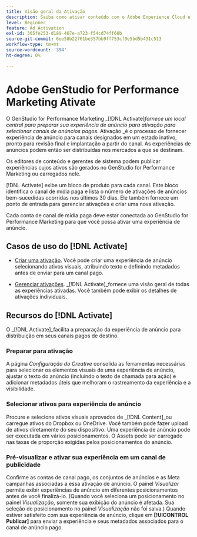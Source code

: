 ```yaml
---
title: Visão geral da Ativação
description: Saiba como ativar conteúdo com o Adobe Experience Cloud e aplicativos de terceiros.
level: Beginner
feature: Ad Activation
exl-id: 365fe253-d189-467e-a723-f54cd74ff60b
source-git-commit: 6ee58b22761be357bb9ff753cf9e5bd5b431c513
workflow-type: tm+mt
source-wordcount: '394'
ht-degree: 0%

---
```


# Adobe GenStudio for Performance Marketing Ativate

O GenStudio for Performance Marketing _[!DNL Activate]_fornece um local central para preparar sua experiência de anúncio para ativação para selecionar canais de anúncios pagos._ Ativação _é o processo de fornecer experiência de anúncio para canais designados em um estado inativo, pronto para revisão final e implantação a partir do canal. As experiências de anúncios podem então ser distribuídas nos mercados a que se destinam.

Os editores de conteúdo e gerentes de sistema podem publicar experiências cujos ativos são gerados no GenStudio for Performance Marketing ou carregados nele.

[!DNL Activate] exibe um bloco de produto para cada canal. Este bloco identifica o canal de mídia paga e lista o número de ativações de anúncios bem-sucedidas ocorridas nos últimos 30 dias. Ele também fornece um ponto de entrada para gerenciar ativações e criar uma nova ativação.

Cada conta de canal de mídia paga deve estar conectada ao GenStudio for Performance Marketing para que você possa ativar uma experiência de anúncio.

## Casos de uso do [!DNL Activate]

* [Criar uma ativação](create-activation.md). Você pode criar uma experiência de anúncio selecionando ativos visuais, atribuindo texto e definindo metadados antes de enviar para um canal pago.

* [Gerenciar ativações](manage-activations.md). _[!DNL Activate]_fornece uma visão geral de todas as experiências ativadas. Você também pode exibir os detalhes de ativações individuais.

## Recursos do [!DNL Activate]

O _[!DNL Activate]_facilita a preparação da experiência de anúncio para distribuição em seus canais pagos de destino.

### Preparar para ativação

A página _Configuração do Creative_ consolida as ferramentas necessárias para selecionar os elementos visuais de uma experiência de anúncio, ajustar o texto do anúncio (incluindo o texto de chamada para ação) e adicionar metadados úteis que melhoram o rastreamento da experiência e a visibilidade.

### Selecionar ativos para experiência de anúncio

Procure e selecione ativos visuais aprovados de _[!DNL Content]_ou carregue ativos do Dropbox ou OneDrive. Você também pode fazer upload de ativos diretamente do seu dispositivo. Uma experiência de anúncio pode ser executada em vários posicionamentos. O Assets pode ser carregado nas taxas de proporção exigidas pelos posicionamentos do anúncio.

### Pré-visualizar e ativar sua experiência em um canal de publicidade

Confirme as contas de canal pago, os conjuntos de anúncios e as Meta campanhas associadas a essa ativação de anúncio. O painel _Visualizar_ permite exibir experiências de anúncio em diferentes posicionamentos antes de você finalizá-lo. (Quando você seleciona um posicionamento no painel _Visualização_, somente sua exibição do anúncio é afetada. Sua seleção de posicionamento no painel _Visualização_ não foi salva.) Quando estiver satisfeito com sua experiência de anúncio, clique em **[!UICONTROL Publicar]** para enviar a experiência e seus metadados associados para o canal de anúncio pago.
